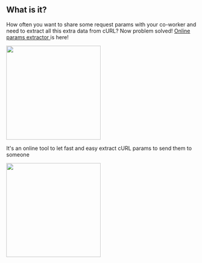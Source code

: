 ## What is it?
How often you want to share some request params with your co-worker and need to extract all this extra data from cURL? Now problem solved!
[Online params extractor ](https://cakeinpanic.github.io/curl-param-extractor/) is here!

<img src="https://cs5.pikabu.ru/post_img/2014/05/23/11/1400870708_190710029.gif" width="250px"/>

It's an online tool to let fast and easy extract cURL params to send them to someone

<img src="https://media3.giphy.com/media/Bi6FcO7UoutWM/giphy.gif" width="250px"/>
